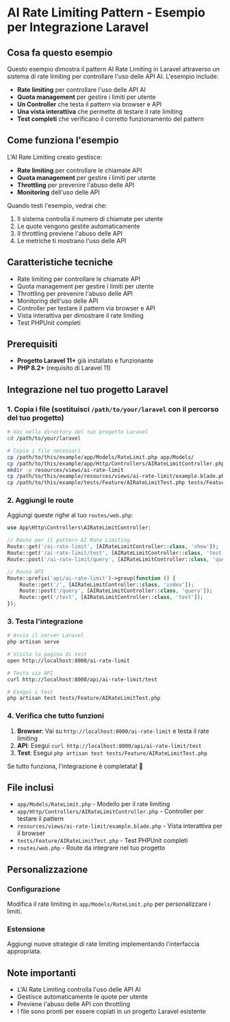 # AI Rate Limiting Pattern - Esempio per Integrazione Laravel

## Cosa fa questo esempio
Questo esempio dimostra il pattern AI Rate Limiting in Laravel attraverso un sistema di rate limiting per controllare l'uso delle API AI. L'esempio include:

- **Rate limiting** per controllare l'uso delle API AI
- **Quota management** per gestire i limiti per utente
- **Un Controller** che testa il pattern via browser e API
- **Una vista interattiva** che permette di testare il rate limiting
- **Test completi** che verificano il corretto funzionamento del pattern

## Come funziona l'esempio
L'AI Rate Limiting creato gestisce:
- **Rate limiting** per controllare le chiamate API
- **Quota management** per gestire i limiti per utente
- **Throttling** per prevenire l'abuso delle API
- **Monitoring** dell'uso delle API

Quando testi l'esempio, vedrai che:
1. Il sistema controlla il numero di chiamate per utente
2. Le quote vengono gestite automaticamente
3. Il throttling previene l'abuso delle API
4. Le metriche ti mostrano l'uso delle API

## Caratteristiche tecniche
- Rate limiting per controllare le chiamate API
- Quota management per gestire i limiti per utente
- Throttling per prevenire l'abuso delle API
- Monitoring dell'uso delle API
- Controller per testare il pattern via browser e API
- Vista interattiva per dimostrare il rate limiting
- Test PHPUnit completi

## Prerequisiti
- **Progetto Laravel 11+** già installato e funzionante
- **PHP 8.2+** (requisito di Laravel 11)

## Integrazione nel tuo progetto Laravel

### 1. Copia i file (sostituisci `/path/to/your/laravel` con il percorso del tuo progetto)

```bash
# Vai nella directory del tuo progetto Laravel
cd /path/to/your/laravel

# Copia i file necessari
cp /path/to/this/example/app/Models/RateLimit.php app/Models/
cp /path/to/this/example/app/Http/Controllers/AIRateLimitController.php app/Http/Controllers/
mkdir -p resources/views/ai-rate-limit
cp /path/to/this/example/resources/views/ai-rate-limit/example.blade.php resources/views/ai-rate-limit/
cp /path/to/this/example/tests/Feature/AIRateLimitTest.php tests/Feature/
```

### 2. Aggiungi le route

Aggiungi queste righe al tuo `routes/web.php`:

```php
use App\Http\Controllers\AIRateLimitController;

// Route per il pattern AI Rate Limiting
Route::get('/ai-rate-limit', [AIRateLimitController::class, 'show']);
Route::get('/ai-rate-limit/test', [AIRateLimitController::class, 'test']);
Route::post('/ai-rate-limit/query', [AIRateLimitController::class, 'query']);

// Route API
Route::prefix('api/ai-rate-limit')->group(function () {
    Route::get('/', [AIRateLimitController::class, 'index']);
    Route::post('/query', [AIRateLimitController::class, 'query']);
    Route::get('/test', [AIRateLimitController::class, 'test']);
});
```

### 3. Testa l'integrazione

```bash
# Avvia il server Laravel
php artisan serve

# Visita la pagina di test
open http://localhost:8000/ai-rate-limit

# Testa via API
curl http://localhost:8000/api/ai-rate-limit/test

# Esegui i test
php artisan test tests/Feature/AIRateLimitTest.php
```

### 4. Verifica che tutto funzioni

1. **Browser**: Vai su `http://localhost:8000/ai-rate-limit` e testa il rate limiting
2. **API**: Esegui `curl http://localhost:8000/api/ai-rate-limit/test`
3. **Test**: Esegui `php artisan test tests/Feature/AIRateLimitTest.php`

Se tutto funziona, l'integrazione è completata! 🎉

## File inclusi

- `app/Models/RateLimit.php` - Modello per il rate limiting
- `app/Http/Controllers/AIRateLimitController.php` - Controller per testare il pattern
- `resources/views/ai-rate-limit/example.blade.php` - Vista interattiva per il browser
- `tests/Feature/AIRateLimitTest.php` - Test PHPUnit completi
- `routes/web.php` - Route da integrare nel tuo progetto

## Personalizzazione

### Configurazione
Modifica il rate limiting in `app/Models/RateLimit.php` per personalizzare i limiti.

### Estensione
Aggiungi nuove strategie di rate limiting implementando l'interfaccia appropriata.

## Note importanti
- L'AI Rate Limiting controlla l'uso delle API AI
- Gestisce automaticamente le quote per utente
- Previene l'abuso delle API con throttling
- I file sono pronti per essere copiati in un progetto Laravel esistente

